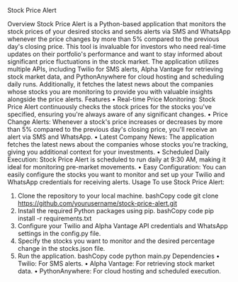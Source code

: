 Stock Price Alert
 
Overview
Stock Price Alert is a Python-based application that monitors the stock prices of your desired stocks and sends alerts via SMS and WhatsApp whenever the price changes by more than 5% compared to the previous day's closing price. This tool is invaluable for investors who need real-time updates on their portfolio's performance and want to stay informed about significant price fluctuations in the stock market.
The application utilizes multiple APIs, including Twilio for SMS alerts, Alpha Vantage for retrieving stock market data, and PythonAnywhere for cloud hosting and scheduling daily runs. Additionally, it fetches the latest news about the companies whose stocks you are monitoring to provide you with valuable insights alongside the price alerts.
Features
•	Real-time Price Monitoring: Stock Price Alert continuously checks the stock prices for the stocks you've specified, ensuring you're always aware of any significant changes.
•	Price Change Alerts: Whenever a stock's price increases or decreases by more than 5% compared to the previous day's closing price, you'll receive an alert via SMS and WhatsApp.
•	Latest Company News: The application fetches the latest news about the companies whose stocks you're tracking, giving you additional context for your investments.
•	Scheduled Daily Execution: Stock Price Alert is scheduled to run daily at 9:30 AM, making it ideal for monitoring pre-market movements.
•	Easy Configuration: You can easily configure the stocks you want to monitor and set up your Twilio and WhatsApp credentials for receiving alerts.
Usage
To use Stock Price Alert:
1.	Clone the repository to your local machine.
bashCopy code
git clone https://github.com/yourusername/stock-price-alert.git 
2.	Install the required Python packages using pip.
bashCopy code
pip install -r requirements.txt 
3.	Configure your Twilio and Alpha Vantage API credentials and WhatsApp settings in the config.py file.
4.	Specify the stocks you want to monitor and the desired percentage change in the stocks.json file.
5.	Run the application.
bashCopy code
python main.py 
Dependencies
•	Twilio: For SMS alerts.
•	Alpha Vantage: For retrieving stock market data.
•	PythonAnywhere: For cloud hosting and scheduled execution.

